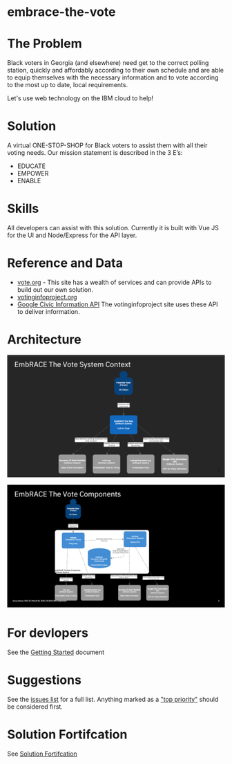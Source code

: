 # embrace-the-vote

# The Problem
Black voters in Georgia (and elsewhere) need get to the correct polling station, quickly and affordably according to their own schedule and are able to equip themselves with the necessary information and to vote according to the most up​ to date, local requirements.​

Let's use web technology on the IBM cloud to help!

# Solution
A virtual ONE-STOP-SHOP  for Black voters to assist  them with all their voting  needs. Our mission statement is described in the 3 E’s:
- EDUCATE 
- EMPOWER
- ENABLE

# Skills
All developers can assist with this solution. Currently it is built with Vue JS for the UI and Node/Express for the API layer.

# Reference and Data
- [vote.org](https://www.vote.org/) - This site has a wealth of services and can provide APIs to build out our own solution.
- [votinginfoproject.org](https://www.votinginfoproject.org/)
- [Google Civic Information API](https://developers.google.com/civic-information) The votinginfoproject site uses these API to deliver information.

# Architecture
![System Context](doc/SystemContext.png)

![Components](doc/Components.png)

# For devlopers 
See the [Getting Started](doc/GETSTARTED.md) document

# Suggestions
See the [issues list](issues) for a full list. Anything marked as a ["top priority"](issues?q=is%3Aissue+is%3Aopen+label%3A%22top+priority%22) should be considered first. 

# Solution Fortifcation
See [Solution Fortifcation](doc/SolutionFortification.md)


